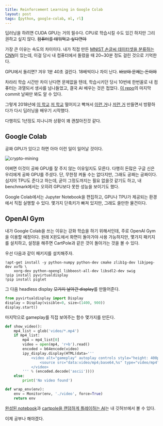 ```yaml
---
title: Reinforcement Learning in Google Colab
layout: post
tags: [python, google-colab, ml, rl]
---
```


딥러닝을 하려면 CUDA GPU는 거의 필수다. CPU로 학습시킬 수도 있긴 하지만 그리 권하고 싶지 않다. <strike>컴퓨터를 태워먹고 싶다면야</strike>

가장 큰 이유는 속도의 차이이다. 내가 직접 만든 [MNIST 손글씨 데이터셋을 분류하는 CNN](https://github.com/sohnryang/tensorflow-study/blob/master/jupyter-notebooks/MNIST%20classifying.ipynb)이 있는데, 이걸 당시 내 컴퓨터에서 돌렸을 때 20~30분 정도 걸린 것으로 기억한다.

GPU에서 돌리면? 겨우 1분 40초 걸린다. 18배씩이나 차이 난다. <strike>바보야 문제는 돈이야</strike>

차라리 학습 시간만 차이 난다면 문제없을 텐데, 학습시키던 당시 10번에 한번꼴로 내 컴퓨터는 과열되서 생사를 넘나들었고, 결국 AI 배우는 것은 접었다. [이 repo](https://github.com/sohnryang/tensorflow-study)의 마지막 commit 날짜만 봐도 알 수 있다.

그렇게 2018년에 [이 학교](https://ksa.hs.kr/) [저 학교](http://www.hansung-sh.hs.kr) 떨어지고 빡쳐서 [이런 거](https://github.com/minecraft-codingmath/pycraft-snu)나 [저런 거](https://github.com/sohnryang/boj-tool) 만들면서 방황하다가 다시 딥러닝을 배우기 시작했다.

다행히도 1년정도 지나니까 상황이 꽤 괜찮아진것 같다.

## Google Colab
공짜 GPU가 있다고 하면 아마 이런 일이 일어날 것이다.

![crypto-mining](https://i.imgur.com/piaAAhL.gif)

어쩌면 이것이 공짜 GPU를 잘 주지 않는 이유일지도 모른다. 다행히 돈많은 구글 신은 우리에게 공짜 GPU를 주셨다. 단, 무한정 켜둘 수는 없다지만, 그래도 공짜는 공짜이다. 심지어 TPU도 준다고 하는데, 굳이 그정도까지는 필요 없을것 같기도 하고, 내 benchmark에서는 오히려 GPU보다 못한 성능을 보이기도 했다.

Google Colab에서는 Jupyter Notebook을 편집하고, GPU나 TPU가 제공되는 환경에서 직접 실행할 수 있다. 몇가지 단축키가 빠져 있지만, 그래도 쓸만한 물건이다.

## OpenAI Gym
내가 Google Colab을 쓰는 이유는 강화 학습을 하기 위해서인데, 주로 OpenAI Gym을 이용할 예정이다. 원래 X윈도에서 화면이 돌아가야 사용 가능하지만, 몇가지 패키지를 설치하고, 설정을 해주면 CartPole과 같은 것이 돌아가는 것을 볼 수 있다.

우선 다음과 같이 패키지를 설치해주자.

```
!apt-get install -y python-numpy python-dev cmake zlib1g-dev libjpeg-dev xvfb \
    xorg-dev python-opengl libboost-all-dev libsdl2-dev swig
!pip install pyvirtualdisplay
!pip install piglet
```

그 다음 headless display <strike>모가지 날아간 display</strike>를 만들어준다.

```python
from pyvirtualdisplay import Display
display = Display(visible=0, size=(1400, 900))
display.start()
```

마지막으로 gameplay를 직접 보여주는 함수 몇가지를 만든다.

```python
def show_video():
    mp4_list = glob('video/*.mp4')
    if mp4_list:
        mp4 = mp4_list[0]
        video = open(mp4, 'r+b').read()
        encoded = b64encode(video)
        ipy_display.display(HTML(data='''
            <video alt="gameplay" autoplay controls style="height: 400px;">
                <source src="data:video/mp4;base64,%s" type="video/mp4" />
            </video>
        ''' % (encoded.decode('ascii'))))
    else:
        print('No video found')

def wrap_env(env):
    env = Monitor(env, './video', force=True)
    return env
```

[완성된 notebook](https://github.com/sohnryang/keras-reinforcement-learning/blob/master/templates/colab-template.ipynb)과 [cartpole을 랜덤하게 플레이하는 AI](https://github.com/sohnryang/keras-reinforcement-learning/blob/master/tutorial/cartpole.ipynb)는 내 깃허브에서 볼 수 있다.

이제 공부나 해야겠다.
